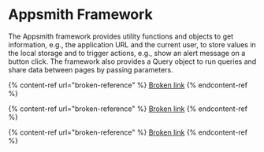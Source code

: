 # Appsmith Framework

The Appsmith framework provides utility functions and objects to get information, e.g., the application URL and the current user, to store values in the local storage and to trigger actions, e.g., show an alert message on a button click. The framework also provides a Query object to run queries and share data between pages by passing parameters.

{% content-ref url="broken-reference" %}
[Broken link](broken-reference)
{% endcontent-ref %}

{% content-ref url="broken-reference" %}
[Broken link](broken-reference)
{% endcontent-ref %}

{% content-ref url="broken-reference" %}
[Broken link](broken-reference)
{% endcontent-ref %}

